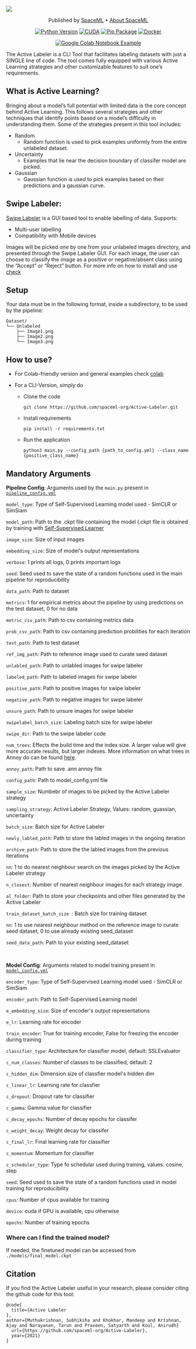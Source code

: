 <img src="https://github.com/spaceml-org/Active-Labeler/blob/main/readme_banner.png" >

<div align="center">
<p align="center">
  Published by <a href="http://spaceml.org/">SpaceML</a> •
  <a href="https://arxiv.org/abs/2012.10610">About SpaceML</a>
</p>

[![Python Version](https://img.shields.io/badge/python-3.5%20|%203.6%20|%203.7%20|%203.8-blue.svg)](https://www.python.org/)
[![CUDA](https://img.shields.io/badge/Cuda-10%20|%2011.0-4dc71f.svg)](https://docs.nvidia.com/deeplearning/dali/user-guide/docs/installation.html)
[![Pip Package](https://img.shields.io/badge/Pip%20Package-Coming%20Soon-0073b7.svg)](https://pypi.org/project/pip/)
[![Docker](https://img.shields.io/badge/Docker%20Image-Coming%20Soon-34a0ef.svg)](https://www.docker.com/)
   
[![Google Colab Notebook Example](https://colab.research.google.com/assets/colab-badge.svg)](https://github.com/spaceml-org/Self-Supervised-Learner/blob/simsiam/tutorials/PythonColabTutorial_Merced.ipynb)
   
</div>

The Active Labeler is a CLI Tool that facilitates labeling datasets with just a SINGLE line of code. The tool comes fully equipped with various Active Learning strategies and other customizable features to suit one’s requirements.

## What is Active Learning?
Bringing about a model’s full potential with limited data is the core concept behind Active Learning. This follows several strategies and other techniques that identify points based on a model’s difficulty in understanding them. 
Some of the strategies present in this tool includes:
-  Random
    * Random function is used to pick examples uniformly from the entire unlabeled dataset.
-  Uncertainty
    * Examples that lie near the decision boundary of classifer model are picked.
-  Gaussian 
    * Gaussian function is used to pick examples based on their predictions and a gaussian curve. 


## Swipe Labeler:
[Swipe Labeler](https://github.com/spaceml-org/Swipe-Labeler) is a GUI based tool to enable labelling of data.
Supports:
- Multi-user labelling
- Compatibility with Mobile devices

Images will be picked one by one from your unlabeled images directory, and presented through the Swipe Labeler GUI. For each image, the user can choose to classify the image as a positive or negative/absent class using the “Accept” or “Reject” button. 
For more info on how to install and use [check](https://github.com/spaceml-org/Swipe-Labeler)

## Setup
Your data must be in the following format, inside a subdirectory, to be used by the pipeline:
```
Dataset/
└── Unlabeled
    ├── Image1.png
    ├── Image2.png
    └── Image3.png
```

## How to use?

* For Colab-friendly version and general examples check [colab](https://colab.research.google.com/drive/16SP5rPTuIaZeNqKMPSxw3NcuizGSgnn8?usp=sharing)
* For a CLI-Version, simply do 
   
  - Clone the code
   
      ```git clone https://github.com/spaceml-org/Active-Labeler.git```
   
  - Install requirements

      ```pip install -r requirements.txt```
   
  - Run the application
   
      ```python3 main.py --config_path {path_to_config.yml} --class_name {positive_class_name}```

## Mandatory Arguments

__Pipeline Config__: Arguments used by the ```main.py``` present in [```pipeline_config.yml```](https://github.com/spaceml-org/Active-Labeler/blob/main/pipeline_config.yml)

```model_type```:     Type of Self-Supervised Learning model used - SimCLR or SimSiam

```model_path```:     Path to the .ckpt file containing the model (.ckpt file is obtained by training with [Self-Supervised Learner](https://github.com/spaceml-org/Self-Supervised-Learner)

```image_size```:     Size of input images

```embedding_size```: Size of model's output representations 

```verbose```:        1 prints all logs, 0 prints important logs

```seed```: Seed used to save the state of a random functions used in the main pipeline for reproducibility 

```data_path```: Path to dataset

```metrics```: 1 for empirical metrics about the pipeline by using predictions on the test dataset, 0 for no data 

```metric_csv_path```: Path to csv containing metrics data

```prob_csv_path```: Path to csv containing prediction probilities for each iteration

```test_path```: Path to test dataset

```ref_img_path```: Path to reference image used to curate seed dataset

```unlabled_path```: Path to unlabled images for swipe labeler

```labeled_path```: Path to labeled images for swipe labeler

```positive_path```: Path to positive images for swipe labeler

```negative_path```: Path to negative images for swipe labeler

```unsure_path```: Path to unsure images for swipe labeler

```swipelabel_batch_size```: Labeling batch size for swipe labeler

```swipe_dir```: Path to the swipe labeler code

```num_trees```: Effects the build time and the index size. A larger value will give more accurate results, but larger indexes. More information on what trees in Annoy do can be found [here](https://github.com/spotify/annoy#how-does-it-work).

```annoy_path```: Path to save .ann annoy file

```config_path```: Path to model_config.yml file

```sample_size```: Numbebr of images to be picked by the Active Labeler strategy

```sampling_strategy```: Active Labeler Strategy, Values: random, guassian, uncertainty 

```batch_size```: Batch size for Active Labeler

```newly_labled_path```:  Path to store the labled images in the ongoing iteration

```archive_path```: Path to store the the labled images from the previous iterations

```nn```: 1 to do nearest neighbour search on the images picked by the Active Labeler strategy

```n_closest```: Number of nearest neighbour images for each strategy image

```al_folder```: Path to store your checkpoints and other files generated by the Active Labeler

```train_dataset_batch_size ```: Batch size for training dataset

```nn```: 1 to use nearest neighbour method on the reference image to curate seed dataset, 0 to use already existing seed_dataset

```seed_data_path```: Path to your existing seed_dataset

<br>

__Model Config__: Arguments related to model training present in [```model_config.yml```](https://github.com/spaceml-org/Active-Labeler/blob/main/model_config.yml)

```encoder_type```: Type of Self-Supervised Learning model used - SimCLR or SimSiam

```encoder_path```: Path to Self-Supervised Learning model

```e_embedding_size```: Size of encoder's output representations  

```e_lr```: Learning rate for encoder

```train_encoder```: True for training encoder, False for freezing the encoder during training

```classifier_type```: Architecture for classifier model, default: SSLEvaluator

```c_num_classes```: Number of classes to be classified, default: 2

```c_hidden_dim```: Dimension size of classfier model's hidden dim 

```c_linear_lr```: Learning rate for classfier

```c_dropout```: Dropout rate for classifier

```c_gamma```: Gamma value for classifier

```c_decay_epochs```: Number of decay epochs for classifer 

```c_weight_decay```: Weight decay for classifer

```c_final_lr```: Final learning rate for classifier

```c_momentum```: Momentum for classifier

```c_scheduler_type```: Type fo schedular used during training, values: cosine, step

```seed```: Seed used to save the state of a random functions used in model training for reproducibility

```cpus```: Number of cpus available for training

```device```: cuda if GPU is available, cpu otherwise

```epochs```: Number of training epochs


### Where can I find the trained model?
If needed, the finetuned model can be accessed from ```./models/final_model.ckpt```

## Citation
If you find the Active Labeler useful in your research, please consider citing the github code for this tool:
```
@code{
  title={Active Labeler
},
author={Muthukrishnan, Subhiksha and Khokhar, Mandeep and Krishnan, Ajay and Narayanan, Tarun and Praveen, Satyarth and Koul, Anirudh}
  url={https://github.com/spaceml-org/Active-Labeler},
  year={2021}
}
```

</div>
